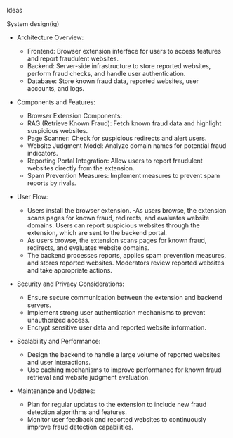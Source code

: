 Ideas



System design(ig)

- Architecture Overview:

  - Frontend: Browser extension interface for users to access features and report fraudulent websites.
  - Backend: Server-side infrastructure to store reported websites, perform fraud checks, and handle user authentication.
  - Database: Store known fraud data, reported websites, user accounts, and logs.

- Components and Features:

  - Browser Extension Components:
  - RAG (Retrieve Known Fraud): Fetch known fraud data and highlight suspicious websites.
  - Page Scanner: Check for suspicious redirects and alert users.
  - Website Judgment Model: Analyze domain names for potential fraud indicators.
  - Reporting Portal Integration: Allow users to report fraudulent websites directly from the extension.
  - Spam Prevention Measures: Implement measures to prevent spam reports by rivals.

- User Flow:

  - Users install the browser extension. -As users browse, the extension scans pages for known fraud, redirects, and evaluates website domains. Users can report suspicious websites through the extension, which are sent to the backend portal.
  - As users browse, the extension scans pages for known fraud, redirects, and evaluates website domains.
  - The backend processes reports, applies spam prevention measures, and stores reported websites. Moderators review reported websites and take appropriate actions.

- Security and Privacy Considerations:

  - Ensure secure communication between the extension and backend servers.
  - Implement strong user authentication mechanisms to prevent unauthorized access.
  - Encrypt sensitive user data and reported website information.

- Scalability and Performance:

  - Design the backend to handle a large volume of reported websites and user interactions.
  - Use caching mechanisms to improve performance for known fraud retrieval and website judgment evaluation.

- Maintenance and Updates:

  - Plan for regular updates to the extension to include new fraud detection algorithms and features.
  - Monitor user feedback and reported websites to continuously improve fraud detection capabilities.
